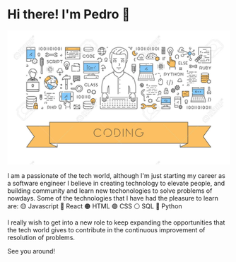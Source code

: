# Hi there! I'm Pedro 👋

![Screenshot of a banner](https://github.com/pedropablosanchezlopez/byb_project/blob/master/74737038-creative-illustration-of-a-web-banner-for-coding-modern-linear-concept-for-programming.jpg)

I am a passionate of the tech world, although I'm just starting my career as a software engineer I believe in  creating technology to elevate people, and building community and learn new techonologies to solve problems of nowdays.
Some of the technologies that I have had the pleasure to learn are:
:yellow_circle: Javascript 
:large_blue_circle: React
:orange_circle: HTML
:purple_circle: CSS
:white_circle: SQL
:snake: Python

I really wish to get into a new role to keep expanding the opportunities that the tech world gives to contribute in the continuous improvement of resolution of problems.

See you around!
<!--
**pedropablosanchezlopez/pedropablosanchezlopez** is a ✨ _special_ ✨ repository because its `README.md` (this file) appears on your GitHub profile.

Here are some ideas to get you started:

- 🔭 I’m currently working on ...
- 🌱 I’m currently learning ...
- 👯 I’m looking to collaborate on ...
- 🤔 I’m looking for help with ...
- 💬 Ask me about ...
- 📫 How to reach me: ...
- 😄 Pronouns: ...
- ⚡ Fun fact: ...
-->
